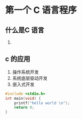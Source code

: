#  第一个 C 语言程序

## 什么是C 语言

1.
## c 的应用

1. 操作系统开发
2. 系统底层驱动开发
3. 嵌入式开发

```c
#include <stdio.h>
int main(void) {
    printf("hello world \n");
    return 0;
}
```

